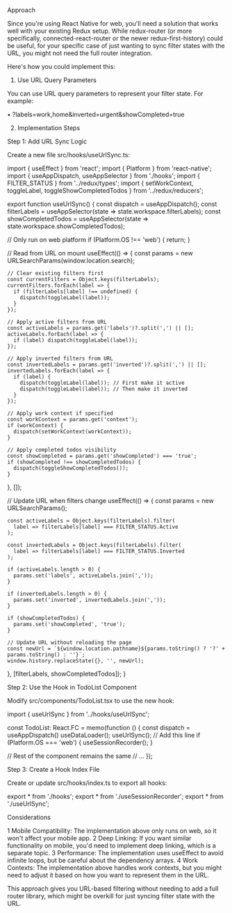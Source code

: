 Approach

Since you're using React Native for web, you'll need a solution that works well with your existing Redux setup. While redux-router (or more specifically, connected-react-router or the newer
redux-first-history) could be useful, for your specific case of just wanting to sync filter states with the URL, you might not need the full router integration.

Here's how you could implement this:

1. Use URL Query Parameters

You can use URL query parameters to represent your filter state. For example:

 • ?labels=work,home&inverted=urgent&showCompleted=true

2. Implementation Steps

Step 1: Add URL Sync Logic

Create a new file src/hooks/useUrlSync.ts:


import { useEffect } from 'react';
import { Platform } from 'react-native';
import { useAppDispatch, useAppSelector } from './hooks';
import { FILTER_STATUS } from '../redux/types';
import { setWorkContext, toggleLabel, toggleShowCompletedTodos } from '../redux/reducers';

export function useUrlSync() {
  const dispatch = useAppDispatch();
  const filterLabels = useAppSelector(state => state.workspace.filterLabels);
  const showCompletedTodos = useAppSelector(state => state.workspace.showCompletedTodos);

  // Only run on web platform
  if (Platform.OS !== 'web') {
    return;
  }

  // Read from URL on mount
  useEffect(() => {
    const params = new URLSearchParams(window.location.search);

    // Clear existing filters first
    const currentFilters = Object.keys(filterLabels);
    currentFilters.forEach(label => {
      if (filterLabels[label] !== undefined) {
        dispatch(toggleLabel(label));
      }
    });

    // Apply active filters from URL
    const activeLabels = params.get('labels')?.split(',') || [];
    activeLabels.forEach(label => {
      if (label) dispatch(toggleLabel(label));
    });

    // Apply inverted filters from URL
    const invertedLabels = params.get('inverted')?.split(',') || [];
    invertedLabels.forEach(label => {
      if (label) {
        dispatch(toggleLabel(label)); // First make it active
        dispatch(toggleLabel(label)); // Then make it inverted
      }
    });

    // Apply work context if specified
    const workContext = params.get('context');
    if (workContext) {
      dispatch(setWorkContext(workContext));
    }

    // Apply completed todos visibility
    const showCompleted = params.get('showCompleted') === 'true';
    if (showCompleted !== showCompletedTodos) {
      dispatch(toggleShowCompletedTodos());
    }
  }, []);

  // Update URL when filters change
  useEffect(() => {
    const params = new URLSearchParams();

    const activeLabels = Object.keys(filterLabels).filter(
      label => filterLabels[label] === FILTER_STATUS.Active
    );

    const invertedLabels = Object.keys(filterLabels).filter(
      label => filterLabels[label] === FILTER_STATUS.Inverted
    );

    if (activeLabels.length > 0) {
      params.set('labels', activeLabels.join(','));
    }

    if (invertedLabels.length > 0) {
      params.set('inverted', invertedLabels.join(','));
    }

    if (showCompletedTodos) {
      params.set('showCompleted', 'true');
    }

    // Update URL without reloading the page
    const newUrl = `${window.location.pathname}${params.toString() ? '?' + params.toString() : ''}`;
    window.history.replaceState({}, '', newUrl);
  }, [filterLabels, showCompletedTodos]);
}


Step 2: Use the Hook in TodoList Component

Modify src/components/TodoList.tsx to use the new hook:


import { useUrlSync } from '../hooks/useUrlSync';

const TodoList: React.FC = memo(function () {
  const dispatch = useAppDispatch()
  useDataLoader();
  useUrlSync(); // Add this line
  if (Platform.OS === 'web') {
    useSessionRecorder();
  }

  // Rest of the component remains the same
  // ...
});


Step 3: Create a Hook Index File

Create or update src/hooks/index.ts to export all hooks:


export * from './hooks';
export * from './useSessionRecorder';
export * from './useUrlSync';


Considerations

 1 Mobile Compatibility: The implementation above only runs on web, so it won't affect your mobile app.
 2 Deep Linking: If you want similar functionality on mobile, you'd need to implement deep linking, which is a separate topic.
 3 Performance: The implementation uses useEffect to avoid infinite loops, but be careful about the dependency arrays.
 4 Work Contexts: The implementation above handles work contexts, but you might need to adjust it based on how you want to represent them in the URL.

This approach gives you URL-based filtering without needing to add a full router library, which might be overkill for just syncing filter state with the URL.